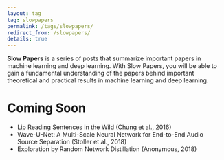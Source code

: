 ```yaml
---
layout: tag
tag: slowpapers
permalink: /tags/slowpapers/
redirect_from: /slowpapers/
details: true
---
```


**Slow Papers** is a series of posts that summarize important papers in machine learning and deep learning. With Slow Papers, you will be able to gain a fundamental understanding of the papers behind important theoretical and practical results in machine learning and deep learning.

# Coming Soon

 - Lip Reading Sentences in the Wild (Chung et al., 2016)
 - Wave-U-Net: A Multi-Scale Neural Network for End-to-End Audio Source Separation (Stoller et al., 2018)
 - Exploration by Random Network Distillation (Anonymous, 2018)
